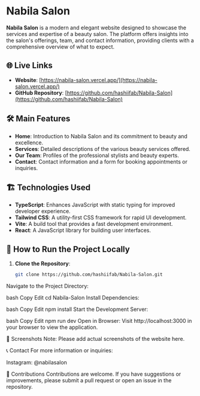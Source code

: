 # Nabila Salon

**Nabila Salon** is a modern and elegant website designed to showcase the services and expertise of a beauty salon. The platform offers insights into the salon's offerings, team, and contact information, providing clients with a comprehensive overview of what to expect.

## 🌐 Live Links

- **Website**: [https://nabila-salon.vercel.app/](https://nabila-salon.vercel.app/)
- **GitHub Repository**: [https://github.com/hashiifab/Nabila-Salon](https://github.com/hashiifab/Nabila-Salon)

## 🛠️ Main Features

- **Home**: Introduction to Nabila Salon and its commitment to beauty and excellence.
- **Services**: Detailed descriptions of the various beauty services offered.
- **Our Team**: Profiles of the professional stylists and beauty experts.
- **Contact**: Contact information and a form for booking appointments or inquiries.

## 🏗️ Technologies Used

- **TypeScript**: Enhances JavaScript with static typing for improved developer experience.
- **Tailwind CSS**: A utility-first CSS framework for rapid UI development.
- **Vite**: A build tool that provides a fast development environment.
- **React**: A JavaScript library for building user interfaces.

## 🚀 How to Run the Project Locally

1. **Clone the Repository**:
   ```bash
   git clone https://github.com/hashiifab/Nabila-Salon.git
Navigate to the Project Directory:

bash
Copy
Edit
cd Nabila-Salon
Install Dependencies:

bash
Copy
Edit
npm install
Start the Development Server:

bash
Copy
Edit
npm run dev
Open in Browser: Visit http://localhost:3000 in your browser to view the application.

📸 Screenshots
Note: Please add actual screenshots of the website here.

📞 Contact
For more information or inquiries:

Instagram: @nabilasalon

🎉 Contributions
Contributions are welcome. If you have suggestions or improvements, please submit a pull request or open an issue in the repository.
